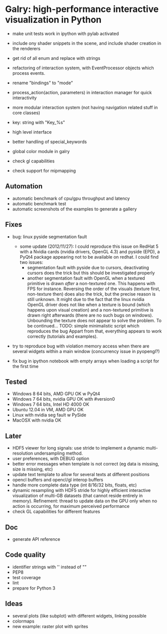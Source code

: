 Galry: high-performance interactive visualization in Python
===========================================================

  * make unit tests work in ipython with pylab activated

  * include ony shader snippets in the scene, and include shader creation
    in the renderers

  * get rid of all enum and replace with strings
  * refactoring of interaction system, with EventProcessor objects which
    process events.
  * rename "bindings" to "mode"
  * process_action(action, parameters) in interaction manager for quick 
    interactivity
  * more modular interaction system (not having navigation related stuff in
    core classes)
  * key: string with "Key_%s"
  
  * high level interface

  * better handling of special_keywords
  
  * global color module in galry
  
  * check gl capabilities
  * check support for mipmapping
  
  
Automation
----------
  
  * automatic benchmark of cpu/gpu throughput and latency
  * automatic benchmark test
  * automatic screenshots of the examples to generate a gallery

  
Fixes
-----

  * bug: linux pyside segmentation fault
      * some update (2012/11/27): I could reproduce this issue on RedHat 5
        with a Nvidia cards (nvidia drivers, OpenGL 4.3) and pyside (EPD), 
        a PyQt4 package appearing not to be available on redhat. I could find
        two issues:
          * segmentation fault with pyside due to cursors, deactivating cursors
            does the trick but this should be investigated properly
          * another segmentation fault with OpenGL when a textured 
            primitive is drawn *after* a non-textured one. This happens with
            FPS for instance. Reversing the order of the visuals (texture first,
            non-texture then) does also the trick, but the precise reason is
            still unknown. It might due to the fact that the linux nvidia
            OpenGL driver does not like when a texture is bound (which
            happens upon visual creation) and a non-textured primitive is
            drawn right afterwards (there are no such bugs on windows). 
            Unbounding the texture does not appear to solve the problem. To be
            continued...
            TODO: simple minimalistic script which reproduces the bug
        Appart from that, everything appears to work correctly (tutorials
        and examples).
  
  * try to reproduce bug with violation memory access when there are several
    widgets within a main window (concurrency issue in pyopengl?)
  
  * fix bug in ipython notebook with empty arrays when loading a script
    for the first time
    
  
Tested
------

  * Windows 8 64 bits, AMD GPU                  OK w PyQt4
  * Windows 7 64 bits, nvidia GPU               OK with #version0
  * Windows 7 64 bits, Intel HD 4000            OK    
  * Ubuntu 12.04 in VM, AMD GPU                 OK
  * Linux with nvidia                           seg fault w PySide
  * MacOSX with nvidia                          OK

  
Later
-----

  * HDF5 viewer for long signals: use stride to implement a dynamic 
    multi-resolution undersampling method.
  * user preferences, with DEBUG option
  * better error messages when template is not correct (eg data is missing,
    size is missing, etc)
  * update text template to allow for several texts at different positions
  * opencl buffers and opencl/gl interop buffers
  * handle more complete data type (int 8/16/32 bits, floats, etc)
  * dynamic resampling with HDF5 stride for highly efficient interactive 
    visualization of multi-GB datasets (that cannot reside entirely in memory).
    Refinement: thread to update data on the GPU only when no action is occurring,
    for maximum perceived performance
  * check GL capabilities for different features
  
Doc
---
  * generate API reference

Code quality
------------
  * identifier strings with '' instead of ""
  * PEP8
  * test coverage
  * lint
  * prepare for Python 3

Ideas
-----
  * several plots (like subplot) with different widgets, linking possible
  * colormaps
  * new example: raster plot with sprites
  